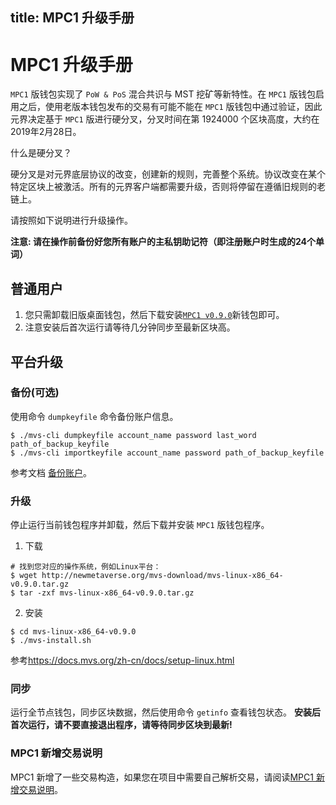 title: MPC1 升级手册
---

# MPC1 升级手册
`MPC1` 版钱包实现了 `PoW & PoS` 混合共识与 MST 挖矿等新特性。在 `MPC1` 版钱包启用之后，使用老版本钱包发布的交易有可能不能在 `MPC1` 版钱包中通过验证，因此元界决定基于 `MPC1` 版进行硬分叉，分叉时间在第 1924000 个区块高度，大约在2019年2月28日。

什么是硬分叉？

硬分叉是对元界底层协议的改变，创建新的规则，完善整个系统。协议改变在某个特定区块上被激活。所有的元界客户端都需要升级，否则将停留在遵循旧规则的老链上。

请按照如下说明进行升级操作。

**注意: 请在操作前备份好您所有账户的主私钥助记符（即注册账户时生成的24个单词）**

## 普通用户
1. 您只需卸载旧版桌面钱包，然后下载安装[`MPC1 v0.9.0`](https://mvs.org/wallet.html)新钱包即可。
2. 注意安装后首次运行请等待几分钟同步至最新区块高。

## 平台升级

### 备份(可选)
使用命令 `dumpkeyfile` 命令备份账户信息。
```
$ ./mvs-cli dumpkeyfile account_name password last_word path_of_backup_keyfile
$ ./mvs-cli importkeyfile account_name password path_of_backup_keyfile
```

参考文档 [备份账户](https://docs.mvs.org/zh-cn/docs/backup-account.html)。

### 升级
停止运行当前钱包程序并卸载，然后下载并安装 `MPC1` 版钱包程序。

1. 下载
```
# 找到您对应的操作系统，例如Linux平台：
$ wget http://newmetaverse.org/mvs-download/mvs-linux-x86_64-v0.9.0.tar.gz
$ tar -zxf mvs-linux-x86_64-v0.9.0.tar.gz

```
2. 安装  
```
$ cd mvs-linux-x86_64-v0.9.0
$ ./mvs-install.sh
```

参考<https://docs.mvs.org/zh-cn/docs/setup-linux.html>

### 同步
运行全节点钱包，同步区块数据，然后使用命令 `getinfo` 查看钱包状态。
**安装后首次运行，请不要直接退出程序，请等待同步区块到最新!**

### MPC1 新增交易说明
MPC1 新增了一些交易构造，如果您在项目中需要自己解析交易，请阅读[MPC1 新增交易说明](https://docs.mvs.org/zh-cn/developers/mpc1-new-transactions.html)。
